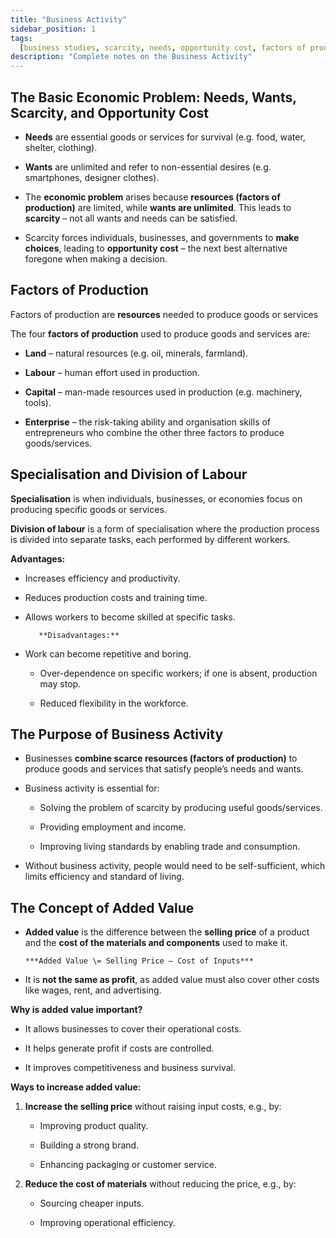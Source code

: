 ```yaml
---
title: "Business Activity"
sidebar_position: 1
tags:
  [business studies, scarcity, needs, opportunity cost, factors of production]
description: "Complete notes on the Business Activity"
---
```


## **The Basic Economic Problem: Needs, Wants, Scarcity, and Opportunity Cost**

- **Needs** are essential goods or services for survival (e.g. food, water, shelter, clothing).

- **Wants** are unlimited and refer to non-essential desires (e.g. smartphones, designer clothes).

- The **economic problem** arises because **resources (factors of production)** are limited, while **wants are unlimited**. This leads to **scarcity** – not all wants and needs can be satisfied.

- Scarcity forces individuals, businesses, and governments to **make choices**, leading to **opportunity cost** – the next best alternative foregone when making a decision.

## **Factors of Production**

Factors of production are **resources** needed to produce goods or services

The four **factors of production** used to produce goods and services are:

- **Land** – natural resources (e.g. oil, minerals, farmland).

- **Labour** – human effort used in production.

- **Capital** – man-made resources used in production (e.g. machinery, tools).

- **Enterprise** – the risk-taking ability and organisation skills of entrepreneurs who combine the other three factors to produce goods/services.

## **Specialisation and Division of Labour**

**Specialisation** is when individuals, businesses, or economies focus on producing specific goods or services.

**Division of labour** is a form of specialisation where the production process is divided into separate tasks, each performed by different workers.

**Advantages:**

- Increases efficiency and productivity.

- Reduces production costs and training time.

- Allows workers to become skilled at specific tasks.

         **Disadvantages:**

- Work can become repetitive and boring.

  - Over-dependence on specific workers; if one is absent, production may stop.

  - Reduced flexibility in the workforce.

## **The Purpose of Business Activity**

- Businesses **combine scarce resources (factors of production)** to produce goods and services that satisfy people’s needs and wants.

- Business activity is essential for:

  - Solving the problem of scarcity by producing useful goods/services.

  - Providing employment and income.

  - Improving living standards by enabling trade and consumption.

- Without business activity, people would need to be self-sufficient, which limits efficiency and standard of living.

## **The Concept of Added Value**

- **Added value** is the difference between the **selling price** of a product and the **cost of the materials and components** used to make it.

      ***Added Value \= Selling Price – Cost of Inputs***

- It is **not the same as profit**, as added value must also cover other costs like wages, rent, and advertising.

**Why is added value important?**

- It allows businesses to cover their operational costs.

- It helps generate profit if costs are controlled.

- It improves competitiveness and business survival.

**Ways to increase added value:**

1. **Increase the selling price** without raising input costs, e.g., by:

   - Improving product quality.

   - Building a strong brand.

   - Enhancing packaging or customer service.

2. **Reduce the cost of materials** without reducing the price, e.g., by:

   - Sourcing cheaper inputs.

   - Improving operational efficiency.
